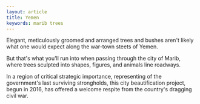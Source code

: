 ```yaml
---
layout: article
title: Yemen
keywords: marib trees
---
```


Elegant, meticulously groomed and arranged trees and bushes aren't likely what one would expect along the war-town steets of Yemen.

But that's what you'll run into when passing through the city of Marib, where trees sculpted into shapes, figures, and animals line roadways.

In a region of critical strategic importance, representing of the government's last surviving strongholds, this city beautification project, begun in 2016, has offered a welcome respite from the country's dragging civil war.
